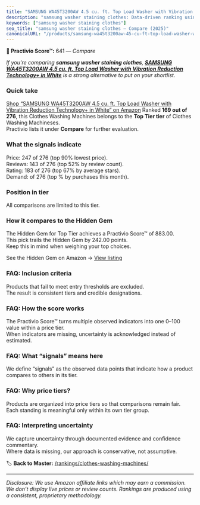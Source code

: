 ```yaml
---
title: "SAMSUNG WA45T3200AW 4.5 cu. ft. Top Load Washer with Vibration Reduction Technology+ in White"
description: "samsung washer staining clothes: Data-driven ranking using the Practivio Score™. Positioned by quality, value, demand, findability, momentum."
keywords: ["samsung washer staining clothes"]
seo_title: "samsung washer staining clothes — Compare (2025)"
canonicalURL: "/products/samsung-wa45t3200aw-45-cu-ft-top-load-washer-with-vibration-reduction-technology-in-white-B08H5WWM4W/"
---
```


**🛒 Practivio Score™:** 641 — _Compare_


*If you're comparing **samsung washer staining clothes**, **[SAMSUNG WA45T3200AW 4.5 cu. ft. Top Load Washer with Vibration Reduction Technology+ in White](https://www.amazon.com/dp/B08H5WWM4W?tag=practivio-20)** is a strong alternative to put on your shortlist.*
### Quick take
[Shop “SAMSUNG WA45T3200AW 4.5 cu. ft. Top Load Washer with Vibration Reduction Technology+ in White” on Amazon](https://www.amazon.com/dp/B08H5WWM4W?tag=practivio-20)
Ranked **169 out of 276**, this Clothes Washing Machines belongs to the **Top Tier tier** of Clothes Washing Machineses.  
Practivio lists it under **Compare** for further evaluation.

### What the signals indicate
Price: 247 of 276 (top 90% lowest price).  
Reviews: 143 of 276 (top 52% by review count).  
Rating: 183 of 276 (top 67% by average stars).  
Demand:  of 276 (top % by purchases this month).

### Position in tier
All comparisons are limited to this tier.

### How it compares to the Hidden Gem
The Hidden Gem for Top Tier achieves a Practivio Score™ of 883.00.  
This pick trails the Hidden Gem by 242.00 points.  
Keep this in mind when weighing your top choices.  

See the Hidden Gem on Amazon → [View listing](https://www.amazon.com/dp/B089YSKJY6?tag=practivio-20)

### FAQ: Inclusion criteria
Products that fail to meet entry thresholds are excluded.  
The result is consistent tiers and credible designations.

### FAQ: How the score works
The Practivio Score™ turns multiple observed indicators into one 0–100 value within a price tier.  
When indicators are missing, uncertainty is acknowledged instead of estimated.

### FAQ: What “signals” means here
We define “signals” as the observed data points that indicate how a product compares to others in its tier.

### FAQ: Why price tiers?
Products are organized into price tiers so that comparisons remain fair.  
Each standing is meaningful only within its own tier group.

### FAQ: Interpreting uncertainty
We capture uncertainty through documented evidence and confidence commentary.  
Where data is missing, our approach is conservative, not assumptive.

<!-- Missing template for Compare/CompareWithinPriceClass -->


🏷️ **Back to Master:** [/rankings/clothes-washing-machines/](/rankings/clothes-washing-machines/)

---
_Disclosure: We use Amazon affiliate links which may earn a commission. We don’t display live prices or review counts. Rankings are produced using a consistent, proprietary methodology._
